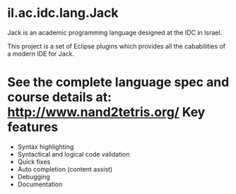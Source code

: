 il.ac.idc.lang.Jack
===================

Jack is an academic programming language designed at the IDC in Israel.

This project is a set of Eclipse plugins which provides all the cababilities of a modern IDE for Jack.

See the complete language spec and course details at: http://www.nand2tetris.org/
Key features
============
* Syntax highlighting
* Syntactical and logical code validation
* Quick fixes
* Auto completion (content assist)
* Debugging
* Documentation
